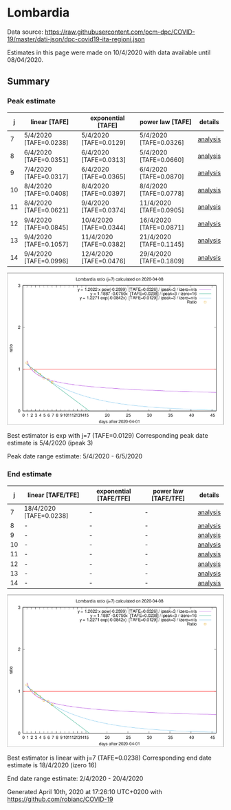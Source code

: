# Lombardia


Data source: https://raw.githubusercontent.com/pcm-dpc/COVID-19/master/dati-json/dpc-covid19-ita-regioni.json

Estimates in this page were made on 10/4/2020 with data available until 08/04/2020.


## Summary 

### Peak estimate 
|j|linear [TAFE]|exponential [TAFE]|power law [TAFE]|details|
|---|----|-----------|---------|-------|
|7|5/4/2020 [TAFE=0.0238]|5/4/2020 [TAFE=0.0129]|5/4/2020 [TAFE=0.0326]|[analysis](COVID-19_lombardia_j7_2020-04-08.md)|
|8|6/4/2020 [TAFE=0.0351]|6/4/2020 [TAFE=0.0313]|5/4/2020 [TAFE=0.0660]|[analysis](COVID-19_lombardia_j8_2020-04-08.md)|
|9|7/4/2020 [TAFE=0.0317]|6/4/2020 [TAFE=0.0365]|6/4/2020 [TAFE=0.0870]|[analysis](COVID-19_lombardia_j9_2020-04-08.md)|
|10|8/4/2020 [TAFE=0.0408]|8/4/2020 [TAFE=0.0397]|8/4/2020 [TAFE=0.0778]|[analysis](COVID-19_lombardia_j10_2020-04-08.md)|
|11|8/4/2020 [TAFE=0.0621]|9/4/2020 [TAFE=0.0374]|11/4/2020 [TAFE=0.0905]|[analysis](COVID-19_lombardia_j11_2020-04-08.md)|
|12|9/4/2020 [TAFE=0.0845]|10/4/2020 [TAFE=0.0344]|16/4/2020 [TAFE=0.0871]|[analysis](COVID-19_lombardia_j12_2020-04-08.md)|
|13|9/4/2020 [TAFE=0.1057]|11/4/2020 [TAFE=0.0382]|21/4/2020 [TAFE=0.1145]|[analysis](COVID-19_lombardia_j13_2020-04-08.md)|
|14|9/4/2020 [TAFE=0.0996]|12/4/2020 [TAFE=0.0476]|29/4/2020 [TAFE=0.1809]|[analysis](COVID-19_lombardia_j14_2020-04-08.md)|

![best peak estimate](COVID-19_lombardia_j7_2020-04-08.png)

Best estimator is exp with j=7 (TAFE=0.0129)
Corresponding peak date estimate is 5/4/2020 (ipeak 3)


Peak date range estimate: 5/4/2020 - 6/5/2020

### End estimate 
|j|linear [TAFE/TFE]|exponential [TAFE/TFE]|power law [TAFE/TFE]|details|
|---|----|-----------|---------|-------|
|7|18/4/2020 [TAFE=0.0238]|-|-|[analysis](COVID-19_lombardia_j7_2020-04-08.md)|
|8|-|-|-|[analysis](COVID-19_lombardia_j8_2020-04-08.md)|
|9|-|-|-|[analysis](COVID-19_lombardia_j9_2020-04-08.md)|
|10|-|-|-|[analysis](COVID-19_lombardia_j10_2020-04-08.md)|
|11|-|-|-|[analysis](COVID-19_lombardia_j11_2020-04-08.md)|
|12|-|-|-|[analysis](COVID-19_lombardia_j12_2020-04-08.md)|
|13|-|-|-|[analysis](COVID-19_lombardia_j13_2020-04-08.md)|
|14|-|-|-|[analysis](COVID-19_lombardia_j14_2020-04-08.md)|

![best zero estimate](COVID-19_lombardia_j7_2020-04-08.png)

Best estimator is linear with j=7 (TAFE=0.0238)
Corresponding end date estimate is 18/4/2020 (izero 16)


End date range estimate: 2/4/2020 - 20/4/2020

Generated April 10th, 2020 at 17:26:10 UTC+0200 with https://github.com/robianc/COVID-19
